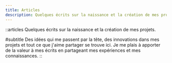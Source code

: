 ```yaml
---
title: Articles
description: Quelques écrits sur la naissance et la création de mes projets.
---
```


::articles
Quelques écrits sur la naissance et la création de mes projets.

#subtitle
Des idées qui me passent par la tête, des innovations dans mes projets et tout ce que j'aime partager se trouve ici. Je me plais à apporter de la valeur à mes écrits en partageant mes expériences et mes connaissances.
::